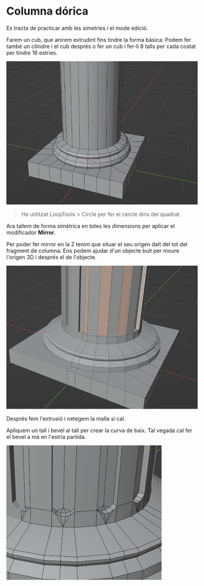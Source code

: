 # Columna dórica

Es tracta de practicar amb les simetries i el mode edició. 

Farem un cub, que anirem extrudint fins tindre la forma bàsica:
Podem fer també un cilindre i el cub desprès o fer un cub i fer-li 8 talls per cada costat per tindre 16 estries.

![inicial](imgs/inicidorica.png "Inici")

> He utilitzat LoopTools > Circle per fer el cercle dins del quadrat.

Ara tallem de forma simètrica en totes les dimensions per aplicar el modificador **Mirror**.

Per poder fer mirror en la Z tenim que situar el seu origen dalt del tot del fragment de columna. Ens podem ajudar d'un objecte buit per moure l'origen 3D i després el de l'objecte.

![inicial](imgs/extrusiodorica.png "Inici")

Després fem l'extrusió i netegem la malla si cal. 

Apliquem un tall i bevel al tall per crear la curva de baix. Tal vegada cal fer el bevel a mà en l'estria partida.

![inicial](imgs/beveldorica.png "Inici")